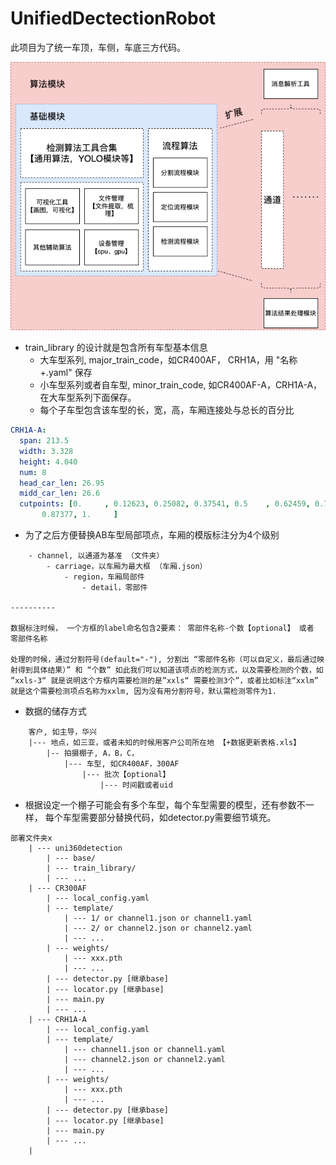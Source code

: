 # UnifiedDectectionRobot

此项目为了统一车顶，车侧，车底三方代码。

![](./img/算法模块框架.png)


- train_library 的设计就是包含所有车型基本信息
    - 大车型系列, major_train_code，如CR400AF， CRH1A，用 "名称+.yaml" 保存 
    - 小车型系列或者自车型, minor_train_code, 如CR400AF-A，CRH1A-A， 在大车型系列下面保存。
    - 每个子车型包含该车型的长，宽，高，车厢连接处与总长的百分比

```yaml
CRH1A-A: 
  span: 213.5
  width: 3.328
  height: 4.040
  num: 8
  head_car_len: 26.95
  midd_car_len: 26.6
  cutpoints: [0.     , 0.12623, 0.25082, 0.37541, 0.5    , 0.62459, 0.74918,
       0.87377, 1.     ]

```

- 为了之后方便替换AB车型局部项点，车厢的模版标注分为4个级别
```
    - channel, 以通道为基准 （文件夹）
        - carriage，以车厢为最大框 （车厢.json）
            - region，车厢局部件  
                - detail，零部件

----------

数据标注时候， 一个方框的label命名包含2要素： 零部件名称-个数【optional】 或者 零部件名称

处理的时候，通过分割符号(default="-"), 分割出 “零部件名称（可以自定义，最后通过映射得到具体结果）” 和 “个数” 如此我们可以知道该项点的检测方式，以及需要检测的个数，如 ”xxls-3“ 就是说明这个方框内需要检测的是”xxls“ 需要检测3个”，或者比如标注“xxlm” 就是这个需要检测项点名称为xxlm, 因为没有用分割符号，默认需检测零件为1.
```


- 数据的储存方式
```
    客户, 如主导，华兴
    |--- 地点，如三亚，或者未知的时候用客户公司所在地 【+数据更新表格.xls】
        |-- 拍摄棚子, A，B，C，
            |--- 车型, 如CR400AF，300AF
                |--- 批次【optional】
                    |--- 时间戳或者uid
```


- 根据设定一个棚子可能会有多个车型，每个车型需要的模型，还有参数不一样， 每个车型需要部分替换代码，如detector.py需要细节填充。

```
部署文件夹x
    | --- uni360detection
        | --- base/
        | --- train_library/
        | --- ...
    | --- CR300AF
        | --- local_config.yaml
        | --- template/
            | --- 1/ or channel1.json or channel1.yaml 
            | --- 2/ or channel2.json or channel2.yaml 
            | --- ... 
        | --- weights/
            | --- xxx.pth
            | --- ...
        | --- detector.py [继承base]
        | --- locator.py [继承base]
        | --- main.py
        | --- ... 
    | --- CRH1A-A
        | --- local_config.yaml
        | --- template/
            | --- channel1.json or channel1.yaml 
            | --- channel2.json or channel2.yaml 
            | --- ... 
        | --- weights/
            | --- xxx.pth
            | --- ...
        | --- detector.py [继承base]
        | --- locator.py [继承base]
        | --- main.py
        | --- ... 
    |           
```






